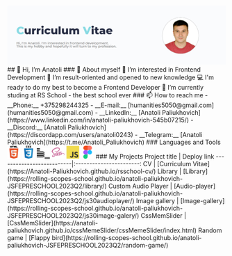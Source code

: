 <img alt="profile" src="img/profile.png">  
## 👋 Hi, I’m Anatoli
### 💬 About myself  
 👀 I’m interested in Frontend Development  
 🌱 I’m result-oriented and opened to new knowledge  
 💻 I'm ready to do my best to become a Frontend Developer  
 🔭 I’m currently studing at RS School - the best school ever  
### 📫 How to reach me   
- __Phone:__ +375298244325  
- __E-mail:__ [humanities5050@gmail.com](humanities5050@gmail.com)
- __LinkedIn:__ [Anatoli Paliukhovich](https://www.linkedin.com/in/anatoli-paliukhovich-545b07215/)
- __Discord:__ [Anatoli Paliukhovich](https://discordapp.com/users/anatoli0243)
- __Telegram:__ [Anatoli Paliukhovich](https://t.me/Anatoli_Paliukhovich)
### Languages and Tools
<img alt="HTML5 icon" width="30px" src="img/html.svg">   <img alt="CSS3 icon" width="30px" src="img/css.svg">  <img alt="BEM icon" width="30px" src="img/bem.svg">  <img alt="SASS icon" width="30px" src="img/sass.png">   <img alt="JS icon" width="30px" src="img/js.svg">   <img alt="Figma icon" width="30px" src="img/figma.svg">  
### My Projects
 Project title            |   Deploy link
--------------------------|:-----------------------:
CV                        |   [Curriculum Vitae](https://Anatoli-Paliukhovich.github.io/rsschool-cv/)
Library                   |   [Library](https://rolling-scopes-school.github.io/anatoli-paliukhovich-JSFEPRESCHOOL2023Q2/library/)
Custom Audio Player       |   [Audio-player](https://rolling-scopes-school.github.io/anatoli-paliukhovich-JSFEPRESCHOOL2023Q2/js30audioplayer/)
Image gallery             |   [Image-gallery](https://rolling-scopes-school.github.io/anatoli-paliukhovich-JSFEPRESCHOOL2023Q2/js30image-galery/)
CssMemSlider              |   [CssMemSlider](https://anatoli-paliukhovich.github.io/cssMemeSlider/cssMemeSlider/index.html)
Random game               |   [Flappy bird](https://rolling-scopes-school.github.io/anatoli-paliukhovich-JSFEPRESCHOOL2023Q2/random-game/)
<!---
Anatoli-Paliukhovich/Anatoli-Paliukhovich is a ✨ special ✨ repository because its `README.md` (this file) appears on your GitHub profile.
You can click the Preview link to take a look at your changes.
--->
